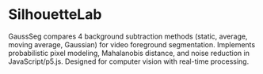 # SilhouetteLab
GaussSeg compares 4 background subtraction methods (static, average, moving average, Gaussian) for video foreground segmentation. Implements probabilistic pixel modeling, Mahalanobis distance, and noise reduction in JavaScript/p5.js. Designed for computer vision with real-time processing.
